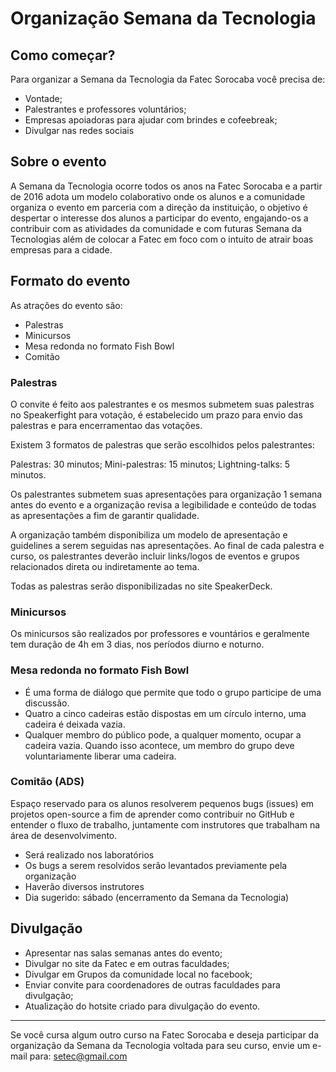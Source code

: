 # Organização Semana da Tecnologia

## Como começar?

Para organizar a Semana da Tecnologia da Fatec Sorocaba você precisa de:

- Vontade;
- Palestrantes e professores voluntários;
- Empresas apoiadoras para ajudar com brindes e cofeebreak;
- Divulgar nas redes sociais

## Sobre o evento

A Semana da Tecnologia ocorre todos os anos na Fatec Sorocaba e a partir de 2016 adota um modelo colaborativo onde os alunos e a comunidade organiza o evento em parceria com a direção da instituição, o objetivo é despertar o interesse dos alunos a participar do evento, engajando-os a contribuir com as atividades da comunidade e com futuras Semana da Tecnologias além de colocar a Fatec em foco com o intuito de atrair boas empresas para a cidade.

## Formato do evento

As atrações do evento são:

- Palestras
- Minicursos
- Mesa redonda no formato Fish Bowl
- Comitão

### Palestras

O convite é feito aos palestrantes e os mesmos submetem suas palestras no Speakerfight para votação, é estabelecido um prazo para envio das palestras e para encerramentao das votações.

Existem 3 formatos de palestras que serão escolhidos pelos palestrantes:

Palestras: 30 minutos; Mini-palestras: 15 minutos; Lightning-talks: 5 minutos.

Os palestrantes submetem suas apresentações para organização 1 semana antes do evento e a organização revisa a legibilidade e conteúdo de todas as apresentações a fim de garantir qualidade.

A organização também disponibiliza um modelo de apresentação e guidelines a serem seguidas nas apresentações. Ao final de cada palestra e curso, os palestrantes deverão incluir links/logos de eventos e grupos relacionados direta ou indiretamente ao tema.

Todas as palestras serão disponibilizadas no site SpeakerDeck.

### Minicursos

Os minicursos são realizados por professores e vountários e geralmente tem duração de 4h em 3 dias, nos períodos diurno e noturno.

### Mesa redonda no formato Fish Bowl

- É uma forma de diálogo que permite que todo o grupo participe de uma discussão.
- Quatro a cinco cadeiras estão dispostas em um círculo interno, uma cadeira é deixada vazia.
- Qualquer membro do público pode, a qualquer momento, ocupar a cadeira vazia. Quando isso acontece, um membro do grupo deve voluntariamente liberar uma cadeira.

### Comitão (ADS)

Espaço reservado para os alunos resolverem pequenos bugs (issues) em projetos open-source a fim de aprender como contribuir no GitHub e entender o fluxo de trabalho, juntamente com instrutores que trabalham na área de desenvolvimento.

- Será realizado nos laboratórios
- Os bugs a serem resolvidos serão levantados previamente pela organização
- Haverão diversos instrutores
- Dia sugerido: sábado (encerramento da Semana da Tecnologia)

## Divulgação

- Apresentar nas salas semanas antes do evento;
- Divulgar no site da Fatec e em outras faculdades;
- Divulgar em Grupos da comunidade local no facebook;
- Enviar convite para coordenadores de outras faculdades para divulgação;
- Atualização do hotsite criado para divulgação do evento.

---

Se você cursa algum outro curso na Fatec Sorocaba e deseja participar da organização da Semana da Tecnologia voltada para seu curso, envie um e-mail para: setec@gmail.com
